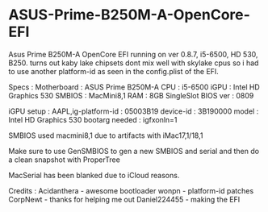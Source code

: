 # ASUS-Prime-B250M-A-OpenCore-EFI
Asus Prime B250M-A OpenCore EFI running on ver 0.8.7, i5-6500, HD 530, B250. turns out kaby lake chipsets dont mix well with skylake cpus so i had to use another platform-id as seen in the config.plist of the EFI.



Specs :
Motherboard : ASUS Prime B250M-A
CPU : i5-6500
iGPU : Intel HD Graphics 530
SMBIOS : MacMini8,1
RAM : 8GB SingleSlot
BIOS ver : 0809

iGPU setup :
AAPL,ig-platform-id : 05003B19
device-id : 3B190000
model : Intel HD Graphics 530
bootarg needed : igfxonln=1




SMBIOS used macmini8,1 due to artifacts with iMac17,1/18,1

Make sure to use GenSMBIOS to gen a new SMBIOS and serial and then do a clean snapshot with ProperTree

MacSerial has been blanked due to iCloud reasons.

Credits : 
Acidanthera - awesome bootloader
wonpn - platform-id patches
CorpNewt - thanks for helping me out
Daniel224455 - making the EFI
